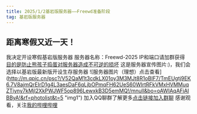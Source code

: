 ```yaml
---
title: 2025/1/2基岩版服务器——Freewd准备阶段
tag: 基岩版服务器
---
```

## 距离寒假又近一天！
我决定开设寒假基岩版服务器
服务器名称：Freewd-2025
IP和端口请加群获得
[目的是防止熊孩子捣蛋对服务器造成不可逆的损坏]()
这是服务器宣传图片:)，我们会选择以基岩版最新版开设生存服务器
![服务器图片（理想）点击查看]
(http://m.qpic.cn/psc?/V52QaM1t3cdkLX01oy3M3MJt8R1oBIF7/TmEUgtj9EK6.7V8ajmQrEIrD1g4L3aesDaF6qLjbOPmqFH62UeS60WIrtRFkVMxHVMMuqZTiyny7kMjl2XkPWJWF5op896LewxkB3D5emMQ!/mnull&bo=oAWIAqAFiAIBByA!&rf=photolist&t=5 "img1")
加入QQ聊群了解更多[点击链接加入群聊](http://qm.qq.com/cgi-bin/qm/qr?_wv=1027&k=18iTI5wqSi4YkAKtpNS0h1yXow0Po5im&authKey=2c%2BGNY10lqccGaNBWglVDUD9cGyH%2F8ggCS6Lkqu6PA2ZI7%2FUgp4YNXYV1Iq50SaI&noverify=0&group_code=340707471)
感谢观看，关注[我的哔哩哔哩](https://b23.tv/gCv6z3L)
